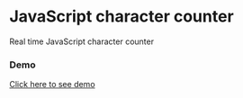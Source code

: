 # JavaScript character counter

Real time JavaScript character counter

### Demo

<a href="https://sinansarikaya.github.io/JavaScript-character-counter/" target="_blank">Click here to see demo</a>
